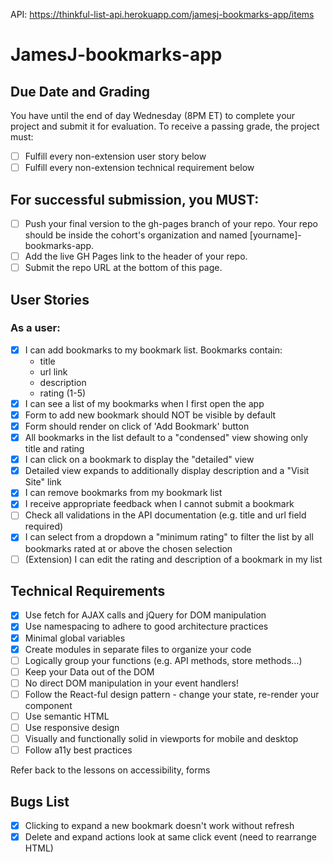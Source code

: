 API: https://thinkful-list-api.herokuapp.com/jamesj-bookmarks-app/items

# JamesJ-bookmarks-app

## Due Date and Grading
You have until the end of day Wednesday (8PM ET) to complete your project and submit it for evaluation. To receive a passing grade, the project must:

- [ ] Fulfill every non-extension user story below
- [ ] Fulfill every non-extension technical requirement below
## For successful submission, you MUST:

- [ ] Push your final version to the gh-pages branch of your repo. Your repo should be inside the cohort's organization and named [yourname]-bookmarks-app.
- [ ] Add the live GH Pages link to the header of your repo.
- [ ] Submit the repo URL at the bottom of this page.

## User Stories
### As a user:

- [x] I can add bookmarks to my bookmark list. Bookmarks contain:
  - title
  - url link
  - description
  - rating (1-5)
- [x] I can see a list of my bookmarks when I first open the app
- [x] Form to add new bookmark should NOT be visible by default
- [x] Form should render on click of 'Add Bookmark' button
- [x] All bookmarks in the list default to a "condensed" view showing only title and rating
- [x] I can click on a bookmark to display the "detailed" view
- [x] Detailed view expands to additionally display description and a "Visit Site" link
- [x] I can remove bookmarks from my bookmark list
- [x] I receive appropriate feedback when I cannot submit a bookmark
- [ ] Check all validations in the API documentation (e.g. title and url field required)
- [x] I can select from a dropdown a "minimum rating" to filter the list by all bookmarks rated at or above the chosen selection
- [ ] (Extension) I can edit the rating and description of a bookmark in my list

## Technical Requirements
- [x] Use fetch for AJAX calls and jQuery for DOM manipulation
- [x] Use namespacing to adhere to good architecture practices
- [x] Minimal global variables
- [x] Create modules in separate files to organize your code
- [ ] Logically group your functions (e.g. API methods, store methods...)
- [ ] Keep your Data out of the DOM
- [ ] No direct DOM manipulation in your event handlers!
- [ ] Follow the React-ful design pattern - change your state, re-render your component
- [ ] Use semantic HTML
- [ ] Use responsive design
- [ ] Visually and functionally solid in viewports for mobile and desktop
- [ ] Follow a11y best practices

Refer back to the lessons on accessibility, forms

## Bugs List
- [x] Clicking to expand a new bookmark doesn't work without refresh
- [x] Delete and expand actions look at same click event (need to rearrange HTML)

